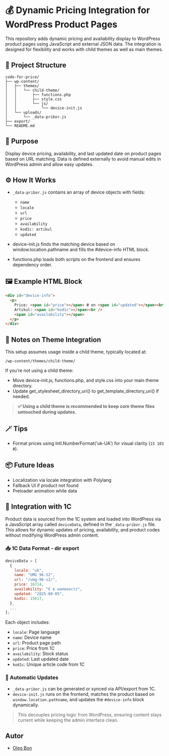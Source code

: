 # 💰 Dynamic Pricing Integration for WordPress Product Pages

This repository adds dynamic pricing and availability display to WordPress product pages using JavaScript and external JSON data. The integration is designed for flexibility and works with child themes as well as main themes.

## 📁 Project Structure

```text
code-for-price/
├── wp-content/
│   ├── themes/
│   │   └── child-theme/
│   │       ├── functions.php
│   │       ├── style.css
│   │       └── js/
│   │           └── device-init.js
│   └── uploads/
│       └── _data-pribor.js
├── export/
└── README.md
```

## 🧩 Purpose

Display device pricing, availability, and last updated date on product pages based on URL matching. Data is defined externally to avoid manual edits in WordPress admin and allow easy updates.

## ⚙️ How It Works

- `_data-pribor.js` contains an array of device objects with fields:

  - `name`
  - `locale`
  - `url`
  - `price`
  - `availability`
  - `kod1c: artikul`
  - `updated`

- device-init.js finds the matching device based on window.location.pathname and fills the #device-info HTML block.
- functions.php loads both scripts on the frontend and ensures dependency order.

## 🖼 Example HTML Block

```html
<div id="device-info">
  <p>
    Price: <span id="price"></span> ₴ on <span id="updated"></span><br />
    Artikul: <span id="kod1c"></span><br />
    <span id="availability"></span>
  </p>
</div>
```

## 🧠 Notes on Theme Integration

This setup assumes usage inside a child theme, typically located at:

```text
/wp-content/themes/child-theme/
```

If you’re not using a child theme:

- Move device-init.js, functions.php, and style.css into your main theme directory.
- Update get_stylesheet_directory_uri() to get_template_directory_uri() if needed.

> **✅ Using a child theme is recommended to keep core theme files untouched during updates.**

## 🪄 Tips

- Format prices using Intl.NumberFormat('uk-UA') for visual clarity (`15 103 ₴`).

## 📦 Future Ideas

- Localization via locale integration with Polylang
- Fallback UI if product not found
- Preloader animation while data

## 🧾 Integration with 1C

Product data is sourced from the 1C system and loaded into WordPress via a JavaScript array called `deviceData`, defined in the `_data-pribor.js` file. This allows for dynamic updates of pricing, availability, and product codes without modifying WordPress admin content.

### 📥 1C Data Format - dir export

```js
deviceData = [
  {
    locale: "uk",
    name: "UMG 96-S2",
    url: "/umg-96-s2/",
    price: 16314,
    availability: "Є в наявності",
    updated: "2025-08-05",
    kod1c: 15617,
  },
  ...
];
```

Each object includes:

- `locale`: Page language
- `name`: Device name
- `url`: Product page path
- `price`: Price from 1C
- `availability`: Stock status
- `updated`: Last updated date
- `kod1c`: Unique article code from 1C

### 🔗 Automatic Updates

- `_data-pribor.js` can be generated or synced via API/export from 1C.
- `device-init.js` runs on the frontend, matches the product based on `window.location.pathname`, and updates the `#device-info` block dynamically.

> This decouples pricing logic from WordPress, ensuring content stays current while keeping the admin interface clean.

## Autor

- [Oleg Bon](https://github.com/OlegBon)
